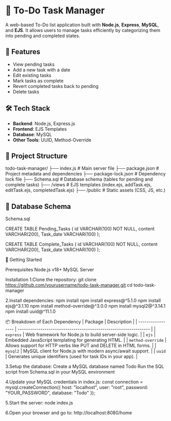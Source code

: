 # 📝 To-Do Task Manager

A web-based To-Do list application built with **Node.js**, **Express**, **MySQL**, and **EJS**. It allows users to manage tasks efficiently by categorizing them into pending and completed states.

## 📌 Features

- View pending tasks
- Add a new task with a date
- Edit existing tasks
- Mark tasks as complete
- Revert completed tasks back to pending
- Delete tasks

## 🛠️ Tech Stack

- **Backend**: Node.js, Express.js
- **Frontend**: EJS Templates
- **Database**: MySQL
- **Other Tools**: UUID, Method-Override

## 📁 Project Structure

todo-task-manager/
├── index.js # Main server file
├── package.json # Project metadata and dependencies
├── package-lock.json # Dependency lock file
├── Schema.sql # Database schema (tables for pending and complete tasks)
├── /views # EJS templates (index.ejs, addTask.ejs, editTask.ejs, completedTask.ejs)
├── /public # Static assets (CSS, JS, etc.)


## 🧱 Database Schema

 Schema.sql

CREATE TABLE Pending_Tasks (
  id VARCHAR(100) NOT NULL,
  content VARCHAR(200),
  Task_date VARCHAR(100)
);

CREATE TABLE Complete_Tasks (
  id VARCHAR(100) NOT NULL,
  content VARCHAR(200),
  Task_date VARCHAR(100)
);

🚀 Getting Started

Prerequisites
Node.js v18+
MySQL Server

Installation
1.Clone the repository:
git clone https://github.com/yourusername/todo-task-manager.git
cd todo-task-manager

2.Install dependencies:
npm install
npm install express@^5.1.0
npm install ejs@^3.1.10
npm install method-override@^3.0.0
npm install mysql2@^3.14.1
npm install uuid@^11.1.0

📦 Breakdown of Each Dependency
| Package           | Description                                                      |
| ----------------- | ---------------------------------------------------------------- |
| `express`         | Web framework for Node.js to build server-side logic.            |
| `ejs`             | Embedded JavaScript templating for generating HTML.              |
| `method-override` | Allows support for HTTP verbs like PUT and DELETE in HTML forms. |
| `mysql2`          | MySQL client for Node.js with modern async/await support.        |
| `uuid`            | Generates unique identifiers (used for task IDs in your app).    |


3.Setup the database:
Create a MySQL database named Todo
Run the SQL script from Schema.sql in your MySQL environment

4.Update your MySQL credentials in index.js:
const connection = mysql.createConnection({
    host: "localhost",
    user: "root",
    password: "YOUR_PASSWORD",
    database: "Todo"
});

5.Start the server:
node index.js

6.Open your browser and go to:
http://localhost:8080/home
